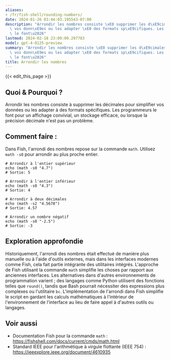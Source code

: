 ```yaml
---
aliases:
- /fr/fish-shell/rounding-numbers/
date: 2024-01-26 03:44:03.195543-07:00
description: "Arrondir les nombres consiste \xE0 supprimer les d\xE9cimales pour simplifier\
  \ vos donn\xE9es ou les adapter \xE0 des formats sp\xE9cifiques. Les programmeurs\
  \ le font\u2026"
lastmod: 2024-02-18 23:09:09.297783
model: gpt-4-0125-preview
summary: "Arrondir les nombres consiste \xE0 supprimer les d\xE9cimales pour simplifier\
  \ vos donn\xE9es ou les adapter \xE0 des formats sp\xE9cifiques. Les programmeurs\
  \ le font\u2026"
title: Arrondir les nombres
---
```


{{< edit_this_page >}}

## Quoi & Pourquoi ?
Arrondir les nombres consiste à supprimer les décimales pour simplifier vos données ou les adapter à des formats spécifiques. Les programmeurs le font pour un affichage convivial, un stockage efficace, ou lorsque la précision décimale n'est pas un problème.

## Comment faire :
Dans Fish, l'arrondi des nombres repose sur la commande `math`. Utilisez `math -s0` pour arrondir au plus proche entier.

```fish
# Arrondir à l'entier supérieur
echo (math -s0 "4.7")
# Sortie: 5

# Arrondir à l'entier inférieur
echo (math -s0 "4.3")
# Sortie: 4

# Arrondir à deux décimales
echo (math -s2 "4.5678")
# Sortie: 4.57

# Arrondir un nombre négatif
echo (math -s0 "-2.5")
# Sortie: -3
```

## Exploration approfondie
Historiquement, l'arrondi des nombres était effectué de manière plus manuelle ou à l'aide d'outils externes, mais dans les interfaces modernes comme Fish, cela fait partie intégrante des utilitaires intégrés. L'approche de Fish utilisant la commande `math` simplifie les choses par rapport aux anciennes interfaces. Les alternatives dans d'autres environnements de programmation varient ; des langages comme Python utilisent des fonctions telles que `round()`, tandis que Bash pourrait nécessiter des expressions plus complexes ou l'utilitaire `bc`. L'implémentation de l'arrondi dans Fish simplifie le script en gardant les calculs mathématiques à l'intérieur de l'environnement de l'interface au lieu de faire appel à d'autres outils ou langages.

## Voir aussi
- Documentation Fish pour la commande `math` : https://fishshell.com/docs/current/cmds/math.html
- Standard IEEE pour l'arithmétique à virgule flottante (IEEE 754) : https://ieeexplore.ieee.org/document/4610935
